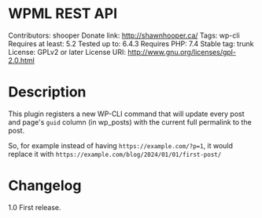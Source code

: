 # WPML REST API

Contributors: shooper
Donate link: http://shawnhooper.ca/
Tags: wp-cli
Requires at least: 5.2
Tested up to: 6.4.3 
Requires PHP: 7.4
Stable tag: trunk
License: GPLv2 or later
License URI: http://www.gnu.org/licenses/gpl-2.0.html

# Description

This plugin registers a new WP-CLI command that will update every post and page's `guid` column (in wp_posts) with the current full permalink to the post.  

So, for example instead of having `https://example.com/?p=1`, it would replace it with `https://example.com/blog/2024/01/01/first-post/`

# Changelog

1.0 
    First release.

